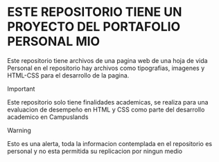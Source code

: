 # ESTE REPOSITORIO TIENE UN PROYECTO DEL PORTAFOLIO PERSONAL MIO

Este repositorio tiene archivos de una pagina web de una hoja de vida Personal 
en el repositorio hay archivos como tipografias, imagenes y HTML-CSS para el desarrollo de la pagina.

> [!IMPORTANT]  
> Este repositorio solo tiene finalidades academicas, se realiza para una evaluacion de desempeño en HTML y CSS como parte del desarrollo academico en Campuslands

> [!WARNING]  
> Esto es una alerta, toda la informacion contemplada en el repositorio es personal y no esta permitida su replicacion por ningun medio 
